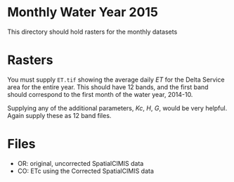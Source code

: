 # Monthly Water Year 2015

This directory should hold rasters for the monthly datasets

# Rasters

You must supply ```ET.tif``` showing the average daily _ET_ for the Delta Service area for the entire year.  This should have 12 bands, and the first band should correspond to the first month of the water year, 2014-10.

Supplying any of the additional parameters, _Kc_, _H_, _G_, would be very helpful.  Again supply these as 12 band files.

# Files

 - OR: original, uncorrected SpatialCIMIS data
 - CO: ETc using the Corrected SpatialCIMIS data 

